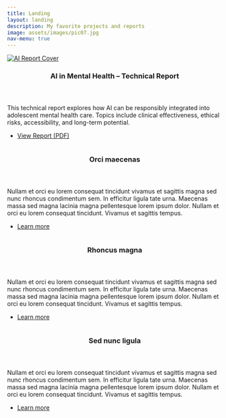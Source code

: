 ```yaml
---
title: Landing
layout: landing
description: My favorite projects and reports
image: assets/images/pic07.jpg
nav-menu: true
---
```


<!-- Main -->
<div id="main">

<!-- Spotlight Projects -->
<section id="one" class="spotlights">

  <!-- PDF Spotlight FIRST -->
  <section>
    <a href="{{ '/assets/files/Technical_Report_Alexia_Crawford.pdf' | relative_url }}" class="image" target="_blank" rel="noopener noreferrer">
      <img src="{% link assets/images/pic11.jpg %}" alt="AI Report Cover" data-position="center center" />
    </a>
    <div class="content">
      <div class="inner">
        <header class="major">
          <h3>AI in Mental Health – Technical Report</h3>
        </header>
        <p>This technical report explores how AI can be responsibly integrated into adolescent mental health care. Topics include clinical effectiveness, ethical risks, accessibility, and long-term potential.</p>
        <ul class="actions">
          <li><a href="{{ '/assets/files/report/Technical_Report_Alexia_Crawford.pdf' | relative_url }}" class="button icon fa-file-pdf-o" target="_blank" rel="noopener noreferrer">View Report (PDF)</a></li>
        </ul>
      </div>
    </div>
  </section>

  <!-- Other Projects -->
  <section>
    <a href="generic.html" class="image">
      <img src="{% link assets/images/pic08.jpg %}" alt="" data-position="center center" />
    </a>
    <div class="content">
      <div class="inner">
        <header class="major">
          <h3>Orci maecenas</h3>
        </header>
        <p>Nullam et orci eu lorem consequat tincidunt vivamus et sagittis magna sed nunc rhoncus condimentum sem. In efficitur ligula tate urna. Maecenas massa sed magna lacinia magna pellentesque lorem ipsum dolor. Nullam et orci eu lorem consequat tincidunt. Vivamus et sagittis tempus.</p>
        <ul class="actions">
          <li><a href="generic.html" class="button">Learn more</a></li>
        </ul>
      </div>
    </div>
  </section>

  <section>
    <a href="generic.html" class="image">
      <img src="{% link assets/images/pic09.jpg %}" alt="" data-position="top center" />
    </a>
    <div class="content">
      <div class="inner">
        <header class="major">
          <h3>Rhoncus magna</h3>
        </header>
        <p>Nullam et orci eu lorem consequat tincidunt vivamus et sagittis magna sed nunc rhoncus condimentum sem. In efficitur ligula tate urna. Maecenas massa sed magna lacinia magna pellentesque lorem ipsum dolor. Nullam et orci eu lorem consequat tincidunt. Vivamus et sagittis tempus.</p>
        <ul class="actions">
          <li><a href="generic.html" class="button">Learn more</a></li>
        </ul>
      </div>
    </div>
  </section>

  <section>
    <a href="generic.html" class="image">
      <img src="{% link assets/images/pic10.jpg %}" alt="" data-position="25% 25%" />
    </a>
    <div class="content">
      <div class="inner">
        <header class="major">
          <h3>Sed nunc ligula</h3>
        </header>
        <p>Nullam et orci eu lorem consequat tincidunt vivamus et sagittis magna sed nunc rhoncus condimentum sem. In efficitur ligula tate urna. Maecenas massa sed magna lacinia magna pellentesque lorem ipsum dolor. Nullam et orci eu lorem consequat tincidunt. Vivamus et sagittis tempus.</p>
        <ul class="actions">
          <li><a href="generic.html" class="button">Learn more</a></li>
        </ul>
      </div>
    </div>
  </section>

</section>

<!-- T
